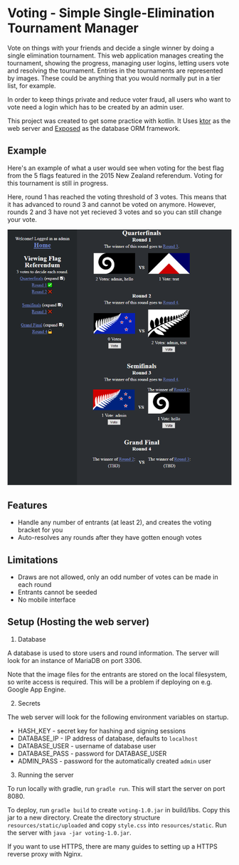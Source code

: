 # Voting - Simple Single-Elimination Tournament Manager

Vote on things with your friends and decide a single winner by doing a single elimination tournament. This web application manages creating the tournament, showing the progress, managing user logins, letting users vote and resolving the tournament. Entries in the tournaments are represented by images. These could be anything that you would normally put in a tier list, for example.

In order to keep things private and reduce voter fraud, all users who want to vote need a login which has to be created by an admin user.

This project was created to get some practice with kotlin. It Uses [ktor](https://ktor.io/) as the web server and [Exposed](https://github.com/JetBrains/Exposed) as the database ORM framework.

## Example

Here's an example of what a user would see when voting for the best flag from the 5 flags featured in the 2015 New Zealand referendum. Voting for this tournament is still in progress.

Here, round 1 has reached the voting threshold of 3 votes. This means that it has advanced to round 3 and cannot be voted on anymore. However, rounds 2 and 3 have not yet recieved 3 votes and so you can still change your vote. 

![alt text](https://github.com/Gareth001/voting/blob/master/example.png "Example tournament")

## Features 
- Handle any number of entrants (at least 2), and creates the voting bracket for you
- Auto-resolves any rounds after they have gotten enough votes

## Limitations
- Draws are not allowed, only an odd number of votes can be made in each round
- Entrants cannot be seeded
- No mobile interface

## Setup (Hosting the web server)
1. Database

A database is used to store users and round information. The server will look for an instance of MariaDB on port 3306. 

Note that the image files for the entrants are stored on the local filesystem, so write access is required. This will be a problem if deploying on e.g. Google App Engine.

2. Secrets

The web server will look for the following environment variables on startup.
- HASH_KEY - secret key for hashing and signing sessions
- DATABASE_IP - IP address of database, defaults to `localhost`
- DATABASE_USER - username of database user 
- DATABASE_PASS - password for DATABASE_USER
- ADMIN_PASS - password for the automatically created `admin` user 

3. Running the server

To run locally with gradle, run `gradle run`. This will start the server on port 8080.

To deploy, run `gradle build` to create `voting-1.0.jar` in build/libs. Copy this jar to a new directory. 
Create the directory structure `resources/static/uploaded` and copy `style.css` into `resources/static`. Run the server with `java -jar voting-1.0.jar`.

If you want to use HTTPS, there are many guides to setting up a HTTPS reverse proxy with Nginx.